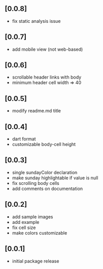 ## [0.0.8]

* fix static analysis issue

## [0.0.7]

* add mobile view (not web-based)

## [0.0.6]

* scrollable header links with body
* minimum header cell width => 40


## [0.0.5]

* modify readme.md title

## [0.0.4]

* dart format
* customizable body-cell height

## [0.0.3]

* single sundayColor declaration
* make sunday highlightable if value is null
* fix scrolling body cells
* add comments on documentation

## [0.0.2]

* add sample images
* add example
* fix cell size
* make colors customizable

## [0.0.1]

* initial package release
